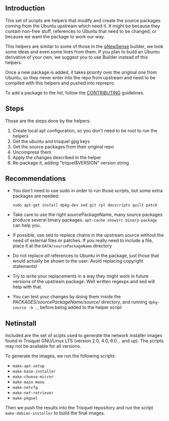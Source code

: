 ## Introduction

This set of scripts are helpers that modify and create the source packages coming
from the Ubuntu upstream which need it. It might be because they contain
non-free stuff, references to Ubuntu that need to be changed, or because we
want the package to work our way.

This helpers are similar to some of those in the [gNewSense](http://www.gnewsense.org/Builder/HowToCreateYourOwnGNULinuxDistribution) builder, we took
some ideas and even some lines from them. If you plan to build an Ubuntu
derivative of your own, we suggest you to use Builder instead of this helpers.

Once a new package is added, it takes priority over the original one from Ubuntu,
so they never enter into the repo from upstream and need to be
compiled with this helpers and pushed into reprepro. 

To add a package to the list, follow the [CONTRIBUTING](https://devel.trisquel.info/trisquel/package-helpers/blob/belenos/CONTRIBUTING.md) guidelines.

## Steps

Those are the steps done by the helpers:

1. Create local apt configuration, so you don't need to be root to run the helpers
2. Get the ubuntu and trisquel gpg keys
3. Get the source packages from their original repo
4. Uncompress them
5. Apply the changes described in the helper
6. Re-package it, adding "triquel$VERSION" version string

## Recommendations

* You don't need to use sudo in order to run those scripts, but some extra packages are needed:

     `sudo apt-get install dpkg-dev sed git rpl devscripts quilt patch`

* Take care to use the right sourcePackageName, many source packages produce
several binary packages. `apt-cache showsrc binary-package` can help you.
* If possible, use sed to replace chains in the upstream source without the
need of external files or patches. If you really need to include a file, place
it at the `DATA/sourcePackageName` directory
* Do not replace *all* references to Ubuntu in the package, just those that
would actually be shown to the user. Avoid replacing copyright statements!
* Try to write your replacements in a way they might work in future versions
of the upstream package. Well written regexps and sed will help with that.
* You can test your changes by doing them inside the _PACKAGES/sourcePackageName/source/_ directory, 
and running `dpkg-source -b .`, before being added to the helper script

## Netinstall

Included are the set of scipts used to generate the network installer images
found in Trisquel GNU/Linux LTS (version 2.0, 4.0, 6.0... and up). The scripts
may not be available for all versions.

To generate the images, we run the following scripts:

* `make-apt-setup`
* `make-base-installer`
* `make-choose-mirror`
* `make-main-menu`
* `make-netcfg`
* `make-net-retriever`
* `make-pkgsel`

Then we push the results into the Trisquel repository and run the script
`make-debian-installer` to build the final images.

